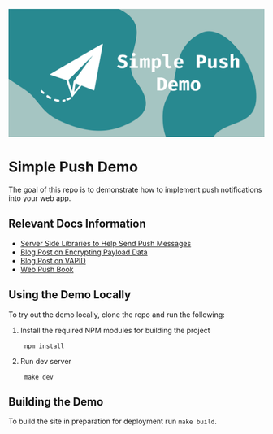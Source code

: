 ![Image of a paper plane flying](default-social.png)

# Simple Push Demo

The goal of this repo is to demonstrate how to implement push
notifications into your web app.

## Relevant Docs Information

- [Server Side Libraries to Help Send Push Messages ](https://github.com/web-push-libs/)
- [Blog Post on Encrypting Payload Data](https://developers.google.com/web/updates/2016/03/web-push-encryption)
- [Blog Post on VAPID](https://developers.google.com/web/updates/2016/07/web-push-interop-wins)
- [Web Push Book](https://web-push-book.gauntface.com)

## Using the Demo Locally

To try out the demo locally, clone the repo and run the following:

1. Install the required NPM modules for building the project

        npm install

1. Run dev server

        make dev

## Building the Demo

To build the site in preparation for deployment run `make build`.